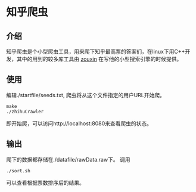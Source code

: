 # 知乎爬虫

## 介绍

知乎爬虫是个小型爬虫工具，用来爬下知乎最高票的答案们，在linux下用C++开发，其中的用到的较多库工具由 [zouxin](http://blog.csdn.net/zouxinfox/article/details/2221224) 在写他的小型搜索引擎的时候提供。

## 使用

编辑./startfile/seeds.txt, 爬虫将从这个文件指定的用户URL开始爬。

    make
    ./zhihuCrawler

即开始爬，可以访问http://localhost:8080来查看爬虫的状态。

## 输出

爬下的数据都存储在./datafile/rawData.raw下。
调用

    ./sort.sh

可以查看根据票数排序后的结果。
